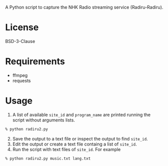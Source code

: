 A Python script to capture the NHK Radio streaming service (Radiru-Radiru).

# License

BSD-3-Clause

# Requirements

 - ffmpeg
 - requests

# Usage

1. A list of available `site_id` and `program_name` are printed running the script without arguments lists.
```zsh
% python radiru2.py
```
2. Save the output to a text file or inspect the output to find `site_id`.
3. Edit the output or create a text file containg a list of `site_id`.
4. Run the script with text files of `site_id`. For example
```zsh
% python radiru2.py music.txt lang.txt
```
